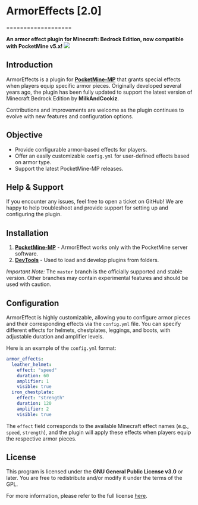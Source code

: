 # ArmorEffects [2.0]
===================

__An armor effect plugin for Minecraft: Bedrock Edition, now compatible with PocketMine v5.x!__
[![](https://poggit.pmmp.io/shield.state/ArmorEffects)](https://poggit.pmmp.io/p/ArmorEffects)

## Introduction
ArmorEffects is a plugin for **[PocketMine-MP](https://github.com/pmmp/PocketMine-MP)** that grants special effects when players equip specific armor pieces. Originally developed several years ago, the plugin has been fully updated to support the latest version of Minecraft Bedrock Edition by **MilkAndCookiz**.

Contributions and improvements are welcome as the plugin continues to evolve with new features and configuration options.


## Objective
* Provide configurable armor-based effects for players.
* Offer an easily customizable `config.yml` for user-defined effects based on armor type.
* Support the latest PocketMine-MP releases.


## Help & Support
If you encounter any issues, feel free to open a ticket on GitHub! We are happy to help troubleshoot and provide support for setting up and configuring the plugin.

## Installation
1. **[PocketMine-MP](https://github.com/pmmp/PocketMine-MP)** - ArmorEffect works only with the PocketMine server software.
2. **[DevTools](https://github.com/pmmp/PocketMine-DevTools)** - Used to load and develop plugins from folders.

*Important Note:* 
The `master` branch is the officially supported and stable version. Other branches may contain experimental features and should be used with caution.

## Configuration
ArmorEffect is highly customizable, allowing you to configure armor pieces and their corresponding effects via the `config.yml` file. You can specify different effects for helmets, chestplates, leggings, and boots, with adjustable duration and amplifier levels.

Here is an example of the `config.yml` format:

```yaml
armor_effects:
  leather_helmet:
    effect: "speed"
    duration: 60
    amplifier: 1
    visible: true
  iron_chestplate:
    effect: "strength"
    duration: 120
    amplifier: 2
    visible: true
```

The `effect` field corresponds to the available Minecraft effect names (e.g., `speed`, `strength`), and the plugin will apply these effects when players equip the respective armor pieces.

## License
This program is licensed under the **GNU General Public License v3.0** or later. You are free to redistribute and/or modify it under the terms of the GPL.

For more information, please refer to the full license [here](http://www.gnu.org/licenses/gpl-3.0.html).
